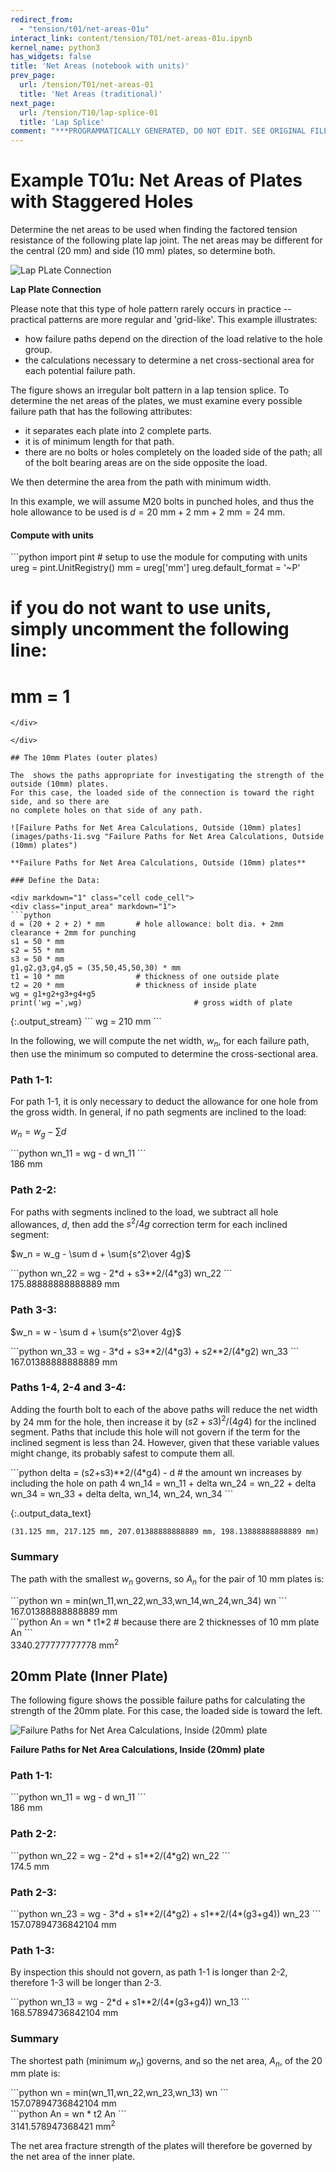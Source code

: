 ```yaml
---
redirect_from:
  - "tension/t01/net-areas-01u"
interact_link: content/tension/T01/net-areas-01u.ipynb
kernel_name: python3
has_widgets: false
title: 'Net Areas (notebook with units)'
prev_page:
  url: /tension/T01/net-areas-01
  title: 'Net Areas (traditional)'
next_page:
  url: /tension/T10/lap-splice-01
  title: 'Lap Splice'
comment: "***PROGRAMMATICALLY GENERATED, DO NOT EDIT. SEE ORIGINAL FILES IN /content***"
---
```


# Example T01u: Net Areas of Plates with Staggered Holes

Determine the net areas to be used when finding the factored tension resistance of the following
plate lap joint.  The net areas may be different for the central (20 mm) and side (10 mm) plates, so determine both.

![Lap PLate Connection](images/lap-plates-1.svg)

**Lap Plate Connection**

Please note that this  type of hole pattern rarely occurs in practice -- 
practical patterns are more regular and 'grid-like'.  This example illustrates:
* how failure paths depend on the direction of the load relative to the hole group.
* the calculations necessary to determine a net cross-sectional area for each potential failure path.

The  figure shows an irregular bolt pattern in a lap tension splice.  To determine the
net areas of the plates, we must examine every possible failure path that has the
following attributes:

* it separates each plate into 2 complete parts.
* it is of minimum length for that path.
* there are no bolts or holes completely on the loaded side of the path; all of the bolt bearing areas are on the side opposite the load.

We then determine the area from the path with minimum width.

In this example, we will assume M20 bolts in punched holes, and thus the hole
allowance to be used is $d = 20~\mathrm{mm}+2~\mathrm{mm}+2~\mathrm{mm} = 24~\mathrm{mm}$.


#### Compute with units

<div markdown="1" class="cell code_cell">
<div class="input_area" markdown="1">
```python
import pint                   # setup to use the module for computing with units
ureg = pint.UnitRegistry()
mm = ureg['mm']
ureg.default_format = '~P'

# if you do not want to use units, simply uncomment the following line:
# mm = 1
```
</div>

</div>

## The 10mm Plates (outer plates)

The  shows the paths appropriate for investigating the strength of the outside (10mm) plates.
For this case, the loaded side of the connection is toward the right side, and so there are
no complete holes on that side of any path.

![Failure Paths for Net Area Calculations, Outside (10mm) plates](images/paths-1i.svg "Failure Paths for Net Area Calculations, Outside (10mm) plates")

**Failure Paths for Net Area Calculations, Outside (10mm) plates**

### Define the Data:

<div markdown="1" class="cell code_cell">
<div class="input_area" markdown="1">
```python
d = (20 + 2 + 2) * mm       # hole allowance: bolt dia. + 2mm clearance + 2mm for punching
s1 = 50 * mm
s2 = 55 * mm
s3 = 50 * mm
g1,g2,g3,g4,g5 = (35,50,45,50,30) * mm
t1 = 10 * mm                # thickness of one outside plate
t2 = 20 * mm                # thickness of inside plate
wg = g1+g2+g3+g4+g5
print('wg =',wg)                         # gross width of plate
```
</div>

<div class="output_wrapper" markdown="1">
<div class="output_subarea" markdown="1">
{:.output_stream}
```
wg = 210 mm
```
</div>
</div>
</div>

In the following, we will compute the net width, $w_n$, for each failure path, then use the minimum so computed to determine the cross-sectional area.

### Path 1-1:
For path 1-1, it is only necessary to deduct the allowance for one hole from the gross width.
In general, if no path segments are inclined to the load:

$w_n = w_g - \sum d$

<div markdown="1" class="cell code_cell">
<div class="input_area" markdown="1">
```python
wn_11 = wg - d
wn_11
```
</div>

<div class="output_wrapper" markdown="1">
<div class="output_subarea" markdown="1">



<div markdown="0" class="output output_html">
186 mm
</div>


</div>
</div>
</div>

### Path 2-2:
For paths with segments inclined to the load, we subtract all hole allowances, $d$, then
add the $s^2/4g$ correction term for each inclined segment:

$w_n = w_g - \sum d + \sum{s^2\over 4g}$

<div markdown="1" class="cell code_cell">
<div class="input_area" markdown="1">
```python
wn_22 = wg - 2*d + s3**2/(4*g3)
wn_22
```
</div>

<div class="output_wrapper" markdown="1">
<div class="output_subarea" markdown="1">



<div markdown="0" class="output output_html">
175.88888888888889 mm
</div>


</div>
</div>
</div>

### Path 3-3:

$w_n = w - \sum d + \sum{s^2\over 4g}$

<div markdown="1" class="cell code_cell">
<div class="input_area" markdown="1">
```python
wn_33 = wg - 3*d + s3**2/(4*g3) + s2**2/(4*g2)
wn_33
```
</div>

<div class="output_wrapper" markdown="1">
<div class="output_subarea" markdown="1">



<div markdown="0" class="output output_html">
167.01388888888889 mm
</div>


</div>
</div>
</div>

### Paths 1-4, 2-4 and 3-4:

Adding the fourth bolt to each of the above paths will reduce the net width by $24~\mathrm{mm}$
for the hole, then
increase it by $(s2+s3)^2/(4 g4)$ for the inclined segment.  Paths that include this hole will not govern if the term for the inclined segment is less than 24.  However, given that these variable values might change, its probably safest to compute them all.

<div markdown="1" class="cell code_cell">
<div class="input_area" markdown="1">
```python
delta = (s2+s3)**2/(4*g4) - d    # the amount wn increases by including the hole on path 4
wn_14 = wn_11 + delta
wn_24 = wn_22 + delta
wn_34 = wn_33 + delta
delta, wn_14, wn_24, wn_34
```
</div>

<div class="output_wrapper" markdown="1">
<div class="output_subarea" markdown="1">


{:.output_data_text}
```
(31.125 mm, 217.125 mm, 207.01388888888889 mm, 198.13888888888889 mm)
```


</div>
</div>
</div>

### Summary

The path with the smallest $w_n$ governs,
so $A_n$ for the pair of 10 mm plates is:

<div markdown="1" class="cell code_cell">
<div class="input_area" markdown="1">
```python
wn = min(wn_11,wn_22,wn_33,wn_14,wn_24,wn_34)
wn
```
</div>

<div class="output_wrapper" markdown="1">
<div class="output_subarea" markdown="1">



<div markdown="0" class="output output_html">
167.01388888888889 mm
</div>


</div>
</div>
</div>

<div markdown="1" class="cell code_cell">
<div class="input_area" markdown="1">
```python
An = wn * t1*2    # because there are 2 thicknesses of 10 mm plate
An
```
</div>

<div class="output_wrapper" markdown="1">
<div class="output_subarea" markdown="1">



<div markdown="0" class="output output_html">
3340.277777777778 mm<sup>2</sup>
</div>


</div>
</div>
</div>

## 20mm Plate (Inner Plate)

The following figure  shows the possible failure paths for calculating the strength of the 20mm plate.
For this case, the loaded side is toward the left.

![Failure Paths for Net Area Calculations, Inside (20mm) plate](images/paths-2i.svg)

**Failure Paths for Net Area Calculations, Inside (20mm) plate**

### Path 1-1:

<div markdown="1" class="cell code_cell">
<div class="input_area" markdown="1">
```python
wn_11 = wg - d
wn_11
```
</div>

<div class="output_wrapper" markdown="1">
<div class="output_subarea" markdown="1">



<div markdown="0" class="output output_html">
186 mm
</div>


</div>
</div>
</div>

### Path 2-2:

<div markdown="1" class="cell code_cell">
<div class="input_area" markdown="1">
```python
wn_22 = wg - 2*d + s1**2/(4*g2)
wn_22
```
</div>

<div class="output_wrapper" markdown="1">
<div class="output_subarea" markdown="1">



<div markdown="0" class="output output_html">
174.5 mm
</div>


</div>
</div>
</div>

### Path 2-3:

<div markdown="1" class="cell code_cell">
<div class="input_area" markdown="1">
```python
wn_23 = wg - 3*d + s1**2/(4*g2) + s1**2/(4*(g3+g4))
wn_23
```
</div>

<div class="output_wrapper" markdown="1">
<div class="output_subarea" markdown="1">



<div markdown="0" class="output output_html">
157.07894736842104 mm
</div>


</div>
</div>
</div>

### Path 1-3:

By inspection this should not govern, as path 1-1 is longer than 2-2, therefore 1-3 will be longer than 2-3.

<div markdown="1" class="cell code_cell">
<div class="input_area" markdown="1">
```python
wn_13 = wg - 2*d + s1**2/(4*(g3+g4))
wn_13
```
</div>

<div class="output_wrapper" markdown="1">
<div class="output_subarea" markdown="1">



<div markdown="0" class="output output_html">
168.57894736842104 mm
</div>


</div>
</div>
</div>

### Summary

The shortest path (minimum $w_n$) governs, and so the net area, $A_n$, of the 20 mm plate is:

<div markdown="1" class="cell code_cell">
<div class="input_area" markdown="1">
```python
wn = min(wn_11,wn_22,wn_23,wn_13)
wn
```
</div>

<div class="output_wrapper" markdown="1">
<div class="output_subarea" markdown="1">



<div markdown="0" class="output output_html">
157.07894736842104 mm
</div>


</div>
</div>
</div>

<div markdown="1" class="cell code_cell">
<div class="input_area" markdown="1">
```python
An = wn * t2
An
```
</div>

<div class="output_wrapper" markdown="1">
<div class="output_subarea" markdown="1">



<div markdown="0" class="output output_html">
3141.578947368421 mm<sup>2</sup>
</div>


</div>
</div>
</div>

The net area fracture strength of the plates will therefore be governed by the net area of the inner plate.
